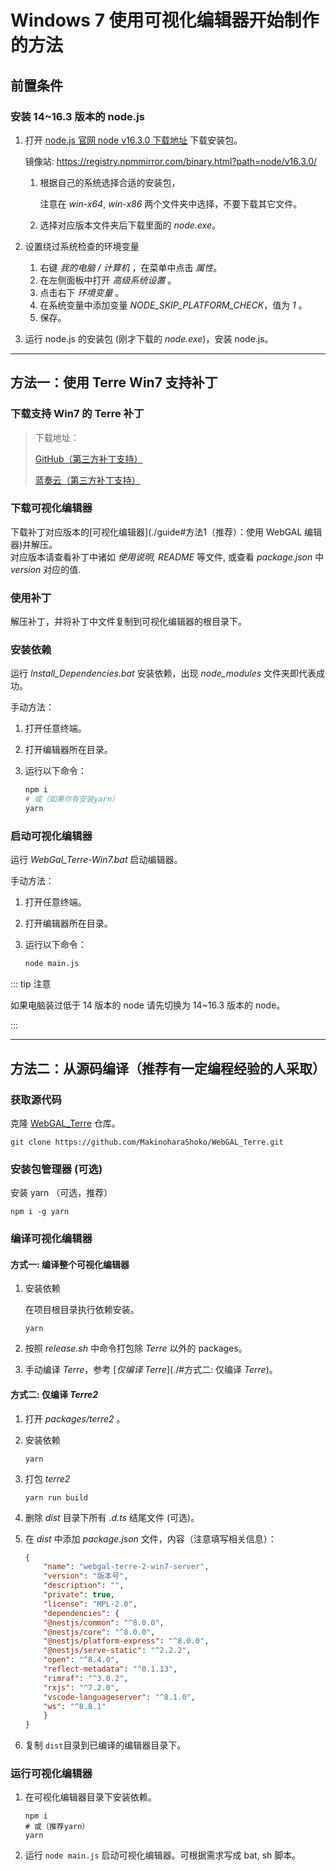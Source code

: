 # Windows 7 使用可视化编辑器开始制作的方法

## 前置条件

### 安装 14~16.3 版本的 node.js

1. 打开 [node.js 官网 node v16.3.0 下载地址](https://nodejs.org/dist/v16.3.0/) 下载安装包。

    镜像站: <https://registry.npmmirror.com/binary.html?path=node/v16.3.0/>

    1. 根据自己的系统选择合适的安装包，

        注意在 *win-x64*, *win-x86* 两个文件夹中选择，不要下载其它文件。

    2. 选择对应版本文件夹后下载里面的 *node.exe*。

2. 设置绕过系统检查的环境变量

    1. 右键 *我的电脑 / 计算机* ，在菜单中点击 *属性*。
    2. 在左侧面板中打开 *高级系统设置* 。
    3. 点击右下 *环境变量* 。
    4. 在系统变量中添加变量 *NODE_SKIP_PLATFORM_CHECK*，值为 *1* 。
    5. 保存。

3. 运行 node.js 的安装包 (刚才下载的 *node.exe*)，安装 node.js。

---

## 方法一：使用 Terre Win7 支持补丁

### 下载支持 Win7 的 Terre 补丁

> 下载地址：
>
> [GitHub（第三方补丁支持）](https://github.com/hshqwq/WebGAL_Terre/releases)
>
> [蓝奏云（第三方补丁支持）](https://wwh.lanzoue.com/i2xqa0uy2fuh)

### 下载可视化编辑器

下载补丁对应版本的[可视化编辑器](./guide#方法1（推荐）：使用 WebGAL 编辑器)并解压。  
对应版本请查看补丁中诸如 *使用说明, README* 等文件, 或查看 *package.json* 中 *version* 对应的值.

### 使用补丁

解压补丁，并将补丁中文件复制到可视化编辑器的根目录下。

### 安装依赖

运行 *Install_Dependencies.bat* 安装依赖，出现 *node_modules* 文件夹即代表成功。

手动方法：

1. 打开任意终端。

2. 打开编辑器所在目录。

3. 运行以下命令：

    ```bash
    npm i 
    # 或（如果你有安装yarn）
    yarn
    ```

### 启动可视化编辑器

运行 *WebGal_Terre-Win7.bat* 启动编辑器。

手动方法：

1. 打开任意终端。

2. 打开编辑器所在目录。

3. 运行以下命令：

    ```bash
    node main.js
    ```

::: tip 注意

如果电脑装过低于 14 版本的 node 请先切换为 14~16.3 版本的 node。

:::

---

## 方法二：从源码编译（推荐有一定编程经验的人采取）

### 获取源代码

克隆 [WebGAL_Terre](https://github.com/MakinoharaShoko/WebGAL_Terre) 仓库。

``` shell
git clone https://github.com/MakinoharaShoko/WebGAL_Terre.git
```

### 安装包管理器 (可选)

安装 yarn （可选，推荐）  

``` shell
npm i -g yarn
```

### 编译可视化编辑器

#### 方式一: 编译整个可视化编辑器

1. 安装依赖

    在项目根目录执行依赖安装。

    ```shell
    yarn
    ```

2. 按照 *release.sh* 中命令打包除 *Terre* 以外的 packages。

3. 手动编译 *Terre*，参考 [*仅编译 Terre*](./#方式二: 仅编译 *Terre*)。

#### 方式二: 仅编译 *Terre2*

1. 打开 *packages/terre2* 。

2. 安装依赖

    ``` shell
    yarn
    ```

3. 打包 *terre2*

    ``` shell
    yarn run build
    ```

4. 删除 *dist* 目录下所有 *.d.ts* 结尾文件 (可选)。

5. 在 *dist* 中添加 *package.json* 文件，内容（注意填写相关信息）：

    ```json
    {
        "name": "webgal-terre-2-win7-server",
        "version": "版本号",
        "description": "",
        "private": true,
        "license": "MPL-2.0",
        "dependencies": {
        "@nestjs/common": "^8.0.0",
        "@nestjs/core": "^8.0.0",
        "@nestjs/platform-express": "^8.0.0",
        "@nestjs/serve-static": "^2.2.2",
        "open": "^8.4.0",
        "reflect-metadata": "^0.1.13",
        "rimraf": "^3.0.2",
        "rxjs": "^7.2.0",
        "vscode-languageserver": "^8.1.0",
        "ws": "^8.8.1"
        }
    }
    ```

6. 复制 `dist`目录到已编译的编辑器目录下。

### 运行可视化编辑器

1. 在可视化编辑器目录下安装依赖。

    ``` shell
    npm i
    # 或（推荐yarn）
    yarn
    ```

2. 运行 `node main.js` 启动可视化编辑器。可根据需求写成 bat, sh 脚本。
